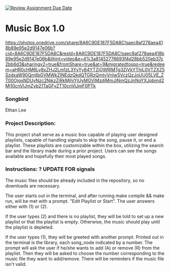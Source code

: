 [![Review Assignment Due Date](https://classroom.github.com/assets/deadline-readme-button-22041afd0340ce965d47ae6ef1cefeee28c7c493a6346c4f15d667ab976d596c.svg)](https://classroom.github.com/a/Vh67aNdh)
# Music Box 1.0
https://photos.onedrive.com/share/8A6C9DE187F5DA8C!saec8af278aea418b89e95e2d9147e06b?cid=8A6C9DE187F5DA8C&resId=8A6C9DE187F5DA8C!saec8af278aea418b89e95e2d9147e06b&ithint=video&e=4%3a81452776693f4d28bb520eb37c2bb6d3&sharingv2=true&fromShare=true&at=9&migratedtospo=true&redeem=aHR0cHM6Ly8xZHJ2Lm1zL3YvYy84YTZjOWRlMTg3ZjVkYThjL0VTZXZ5SzdxaW90QmllbGVMWkZINEdzQkdQTGRzQmtvVnIwSVczQzJoUU05LVE_ZT00OjgxNDUyNzc2NjkzZjRkMjhiYjUyMGViMzdjMmJiNmQzJnNoYXJpbmd2Mj10cnVlJmZyb21TaGFyZT10cnVlJmF0PTk 
### Songbird
Ethan Lee

### Project Description:
This project shall serve as a music box capable of playing user designed playlists, capable of handling signals to skip the song, pause it, or end a playlist. These playlists are customizable within the box, utilizing the search bar and the library made during a prior project. Users can see the songs available and hopefully their most played songs.

### Instructions:  ? UPDATE FOR signals
The music files should be already included in the repository, so no downloads are necessary.

The user starts out in the terminal, and after running make compile && make run, will be met with a prompt. "Edit Playlist or Start". The user answers either with (1) or (2).

If the user types (2) and there is no playlist, they will be told to set up a new playlist or that the playlist is empty. Otherwise, the music should play until the playlist is depleted.

If the user types (1), they will be greeted with another prompt. Printed out in the terminal is the library, each song_node indicated by a number. The prompt will ask the user if he/she wants to add (A) or remove (R) from the playlist. Then they will be asked to choose the number corresponding to the music file they want to add/remove. There will be reminders if the music file isn't valid.    
